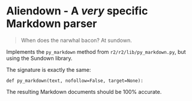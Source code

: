 Aliendown - A *very* specific Markdown parser
=============================================

> When does the narwhal bacon? At sundown.

Implements the `py_markdown` method from `r2/r2/lib/py_markdown.py`,
but using the Sundown library.

The signature is exactly the same:

    def py_markdown(text, nofollow=False, target=None):

The resulting Markdown documents should be 100% accurate.
